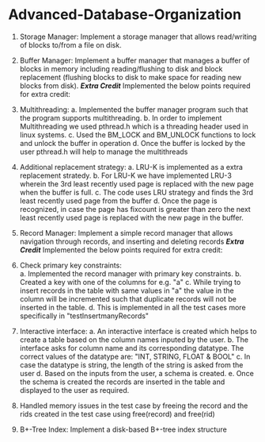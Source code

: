 
# Advanced-Database-Organization
1. Storage Manager: Implement a storage manager that allows read/writing of blocks to/from a file on disk.


2. Buffer Manager: Implement a buffer manager that manages a buffer of blocks in memory including reading/flushing to disk and block replacement (flushing blocks to disk to make space for reading new blocks from disk).
***********************Extra Credit***********************
  Implemented the below points required for extra credit:
  1. Multithreading:
  a. Implemented the buffer manager program such that the program supports multithreading.
  b. In order to implement Multithreading we used pthread.h which is a threading header used in linux systems.
  c. Used the BM_LOCK and BM_UNLOCK functions to lock and unlock the buffer in operation
  d. Once the buffer is locked by the user pthread.h will help to manage the multithreads

  2. Additional replacement strategy:
  a. LRU-K is implemented as a extra replacement stratedy.
  b. For LRU-K we have implemented LRU-3 wherein the 3rd least recently used page is replaced with the new page when the buffer is full.
  c. The code uses LRU strategy and finds the 3rd least recently used page from the buffer
  d. Once the page is recognized, in case the page has fixcount is greater than zero the next least recently used page is replaced with the new page in the buffer.

3. Record Manager: Implement a simple record manager that allows navigation through records, and inserting and deleting records
***********************Extra Credit***********************
  Implemented the below points required for extra credit:
  1. Check primary key constraints:  
  a. Implemented the record manager with primary key constraints.
  b. Created a key with one of the columns for e.g. "a"
  c. While trying to insert records in the table with same values in "a" the value in the column will be incremented such that duplicate records will not be inserted in the table.
  d. This is implemented in all the test cases more specifically in "testInsertmanyRecords"

  2. Interactive interface:
  a. An interactive interface is created which helps to create a table based on the column names inputed by the user.
  b. The interface asks for column name and its corresponding datatype. The correct values of the datatype are: "INT, STRING, FLOAT & BOOL"
  c. In case the datatype is string, the length of the string is asked from the user
  d. Based on the inputs from the user, a schema is created.
  e. Once the schema is created the records are inserted in the table and displayed to the user as required.

  3. Handled memory issues in the test case by freeing the record and the rids created in the test case using free(record) and free(rid)


4. B+-Tree Index: Implement a disk-based B+-tree index structure
